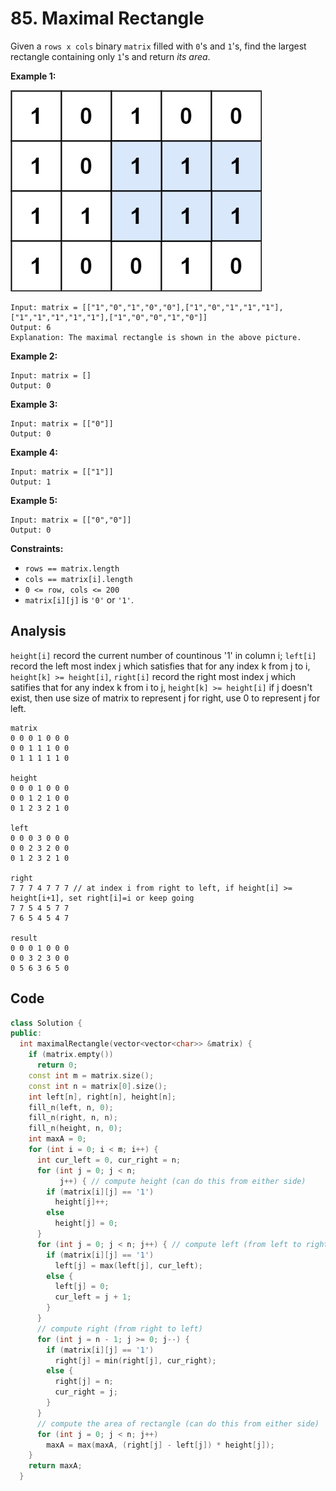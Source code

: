 # 85. Maximal Rectangle

Given a `rows x cols` binary `matrix` filled with `0`'s and `1`'s, find the largest rectangle containing only `1`'s and return *its area*.

 

**Example 1:**

![img](resources/85.jpg)

```
Input: matrix = [["1","0","1","0","0"],["1","0","1","1","1"],["1","1","1","1","1"],["1","0","0","1","0"]]
Output: 6
Explanation: The maximal rectangle is shown in the above picture.
```

**Example 2:**

```
Input: matrix = []
Output: 0
```

**Example 3:**

```
Input: matrix = [["0"]]
Output: 0
```

**Example 4:**

```
Input: matrix = [["1"]]
Output: 1
```

**Example 5:**

```
Input: matrix = [["0","0"]]
Output: 0
```

 

**Constraints:**

- `rows == matrix.length`
- `cols == matrix[i].length`
- `0 <= row, cols <= 200`
- `matrix[i][j]` is `'0'` or `'1'`.

## Analysis

`height[i]` record the current number of countinous '1' in column i; `left[i]` record the left most index j which satisfies that for any index k from j to  i, `height[k] >= height[i]`, `right[i]` record the right most index j which satifies that for any index k from i to  j, `height[k] >= height[i]` if j doesn't exist, then use size of matrix to represent j for right, use 0 to represent j for left.

```
matrix
0 0 0 1 0 0 0
0 0 1 1 1 0 0
0 1 1 1 1 1 0

height
0 0 0 1 0 0 0
0 0 1 2 1 0 0
0 1 2 3 2 1 0

left
0 0 0 3 0 0 0
0 0 2 3 2 0 0
0 1 2 3 2 1 0

right
7 7 7 4 7 7 7 // at index i from right to left, if height[i] >= height[i+1], set right[i]=i or keep going
7 7 5 4 5 7 7
7 6 5 4 5 4 7

result
0 0 0 1 0 0 0
0 0 3 2 3 0 0
0 5 6 3 6 5 0
```

## Code

```c++
class Solution {
public:
  int maximalRectangle(vector<vector<char>> &matrix) {
    if (matrix.empty())
      return 0;
    const int m = matrix.size();
    const int n = matrix[0].size();
    int left[n], right[n], height[n];
    fill_n(left, n, 0);
    fill_n(right, n, n);
    fill_n(height, n, 0);
    int maxA = 0;
    for (int i = 0; i < m; i++) {
      int cur_left = 0, cur_right = n;
      for (int j = 0; j < n;
           j++) { // compute height (can do this from either side)
        if (matrix[i][j] == '1')
          height[j]++;
        else
          height[j] = 0;
      }
      for (int j = 0; j < n; j++) { // compute left (from left to right)
        if (matrix[i][j] == '1')
          left[j] = max(left[j], cur_left);
        else {
          left[j] = 0;
          cur_left = j + 1;
        }
      }
      // compute right (from right to left)
      for (int j = n - 1; j >= 0; j--) {
        if (matrix[i][j] == '1')
          right[j] = min(right[j], cur_right);
        else {
          right[j] = n;
          cur_right = j;
        }
      }
      // compute the area of rectangle (can do this from either side)
      for (int j = 0; j < n; j++)
        maxA = max(maxA, (right[j] - left[j]) * height[j]);
    }
    return maxA;
  }
```